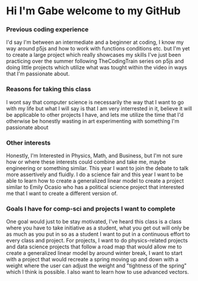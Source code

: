 # Hi I'm Gabe welcome to my GitHub
 ### Previous coding experience
I'd say I'm between an intermediate and a beginner at coding, I know my way around p5js and how to work with functions conditions etc. but I'm yet to create a large project which really showcases my skills I've just been practicing over the summer following TheCodingTrain series on p5js and doing little projects which utilize what was tought within the video in ways that I'm passionate about.

 ### Reasons for taking this class
I wont say that computer science is necessarily the way that I want to go with my life but what I will say is that I am very interrested in it, believe it will be applicable to other projects I have, and lets me utilize the time that I'd otherwise be honestly wasting in art experimenting with something I'm passionate about

 ### Other interests
Honestly, I'm Interested in Physics, Math, and Business, but I'm not sure how or where these interests could combine and take me, maybe engineering or something similar. This year I want to join the debate to talk more assertively and fluidly. I do a science fair and this year I want to be able to learn how to create a generalized linear model to create a project similar to Emily Ocasio who has a political science project that interested me that I want to create a different version of.

 ### Goals I have for comp-sci and projects I want to complete
 One goal would just to be stay motivated, I've heard this class is a class where you have to take initiative as a student, what you get out will only be as much as you put in so as a student I want to put in a continuous effort to every class and project. For projects, I want to do physics-related projects and data science projects that follow a road map that would allow me to create a generalized linear model by around winter break, I want to start with a project that would recreate a spring moving up and down with a weight where the user can adjust the weight and "tightness of the spring" which I think is possible. I also want to learn how to use advanced vectors.

